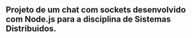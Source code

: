 ## Projeto de um chat com sockets desenvolvido com Node.js para a disciplina de Sistemas Distribuidos.

